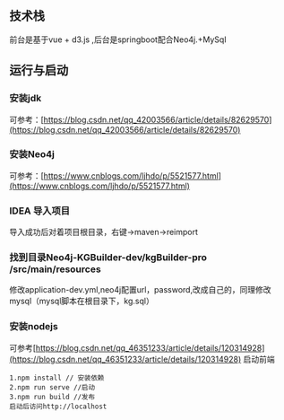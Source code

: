 
## 技术栈
前台是基于vue + d3.js ,后台是springboot配合Neo4j.+MySql

## 运行与启动
### 安装jdk
可参考：[https://blog.csdn.net/qq_42003566/article/details/82629570](https://blog.csdn.net/qq_42003566/article/details/82629570)
### 安装Neo4j
可参考：[https://www.cnblogs.com/ljhdo/p/5521577.html](https://www.cnblogs.com/ljhdo/p/5521577.html)
### IDEA 导入项目 
导入成功后对着项目根目录，右键->maven->reimport

### 找到目录Neo4j-KGBuilder-dev/kgBuilder-pro /src/main/resources  
修改application-dev.yml,neo4j配置url，password,改成自己的，同理修改mysql（mysql脚本在根目录下，kg.sql）

### 安装nodejs
可参考[https://blog.csdn.net/qq_46351233/article/details/120314928](https://blog.csdn.net/qq_46351233/article/details/120314928)
启动前端

```
1.npm install // 安装依赖
2.npm run serve //启动
3.npm run build //发布
启动后访问http://localhost
```



